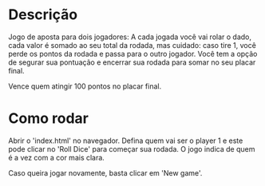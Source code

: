 # Descrição

Jogo de aposta para dois jogadores: A cada jogada você vai rolar o dado, cada valor é somado ao seu total da rodada, mas cuidado: caso tire 1, você perde os pontos da rodada e passa para o outro jogador. Você tem a opção de segurar sua pontuação e encerrar sua rodada para somar no seu placar final.

Vence quem atingir 100 pontos no placar final.

# Como rodar

Abrir o 'index.html' no navegador. Defina quem vai ser o player 1 e este pode clicar no 'Roll Dice' para começar sua rodada.
O jogo indica de quem é a vez com a cor mais clara.

Caso queira jogar novamente, basta clicar em 'New game'.
